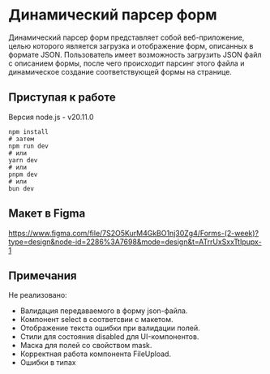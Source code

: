 # Динамический парсер форм

Динамический парсер форм представляет собой веб-приложение, целью которого является загрузка и отображение форм, описанных в формате JSON. Пользователь имеет возможность загрузить JSON файл с описанием формы, после чего происходит парсинг этого файла и динамическое создание соответствующей формы на странице.

## Приступая к работе

Версия node.js - v20.11.0

```
npm install
# затем
npm run dev
# или
yarn dev
# или
pnpm dev
# или
bun dev
```

## Макет в Figma

https://www.figma.com/file/7S2O5KurM4GkBO1nj30Zg4/Forms-(2-week)?type=design&node-id=2286%3A7698&mode=design&t=ATrrUxSxxTtIpupx-1

## Примечания

Не реализовано:

- Валидация передаваемого в форму json-файла.
- Компонент select в соответсвии с макетом.
- Отображение текста ошибки при валидации полей.
- Стили для состояния disabled для UI-компонентов.
- Маска для полей со свойством mask.
- Корректная работа компонента FileUpload.
- Ошибки в типах
